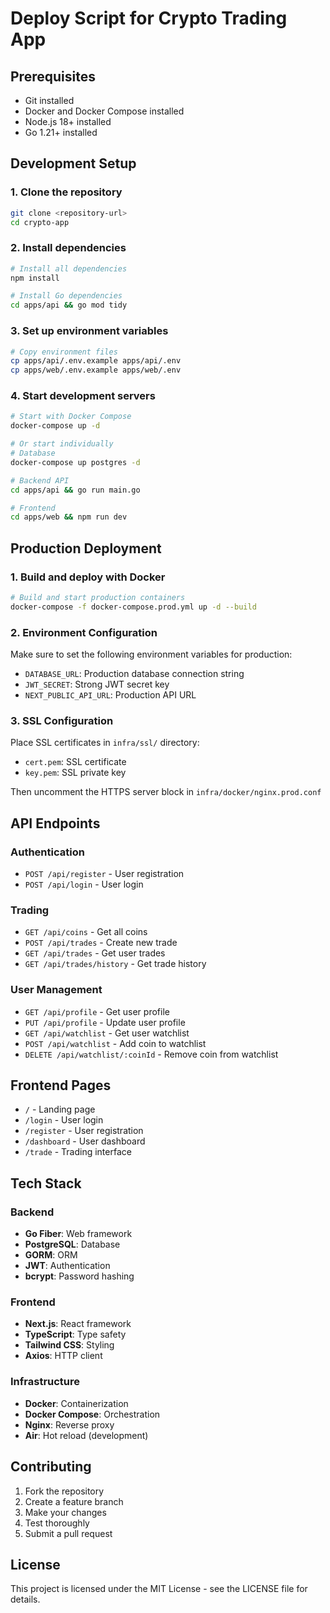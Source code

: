 # Deploy Script for Crypto Trading App

## Prerequisites
- Git installed
- Docker and Docker Compose installed
- Node.js 18+ installed
- Go 1.21+ installed

## Development Setup

### 1. Clone the repository
```bash
git clone <repository-url>
cd crypto-app
```

### 2. Install dependencies
```bash
# Install all dependencies
npm install

# Install Go dependencies
cd apps/api && go mod tidy
```

### 3. Set up environment variables
```bash
# Copy environment files
cp apps/api/.env.example apps/api/.env
cp apps/web/.env.example apps/web/.env
```

### 4. Start development servers
```bash
# Start with Docker Compose
docker-compose up -d

# Or start individually
# Database
docker-compose up postgres -d

# Backend API
cd apps/api && go run main.go

# Frontend
cd apps/web && npm run dev
```

## Production Deployment

### 1. Build and deploy with Docker
```bash
# Build and start production containers
docker-compose -f docker-compose.prod.yml up -d --build
```

### 2. Environment Configuration
Make sure to set the following environment variables for production:
- `DATABASE_URL`: Production database connection string
- `JWT_SECRET`: Strong JWT secret key
- `NEXT_PUBLIC_API_URL`: Production API URL

### 3. SSL Configuration
Place SSL certificates in `infra/ssl/` directory:
- `cert.pem`: SSL certificate
- `key.pem`: SSL private key

Then uncomment the HTTPS server block in `infra/docker/nginx.prod.conf`

## API Endpoints

### Authentication
- `POST /api/register` - User registration
- `POST /api/login` - User login

### Trading
- `GET /api/coins` - Get all coins
- `POST /api/trades` - Create new trade
- `GET /api/trades` - Get user trades
- `GET /api/trades/history` - Get trade history

### User Management
- `GET /api/profile` - Get user profile
- `PUT /api/profile` - Update user profile
- `GET /api/watchlist` - Get user watchlist
- `POST /api/watchlist` - Add coin to watchlist
- `DELETE /api/watchlist/:coinId` - Remove coin from watchlist

## Frontend Pages

- `/` - Landing page
- `/login` - User login
- `/register` - User registration
- `/dashboard` - User dashboard
- `/trade` - Trading interface

## Tech Stack

### Backend
- **Go Fiber**: Web framework
- **PostgreSQL**: Database
- **GORM**: ORM
- **JWT**: Authentication
- **bcrypt**: Password hashing

### Frontend
- **Next.js**: React framework
- **TypeScript**: Type safety
- **Tailwind CSS**: Styling
- **Axios**: HTTP client

### Infrastructure
- **Docker**: Containerization
- **Docker Compose**: Orchestration
- **Nginx**: Reverse proxy
- **Air**: Hot reload (development)

## Contributing

1. Fork the repository
2. Create a feature branch
3. Make your changes
4. Test thoroughly
5. Submit a pull request

## License

This project is licensed under the MIT License - see the LICENSE file for details.
